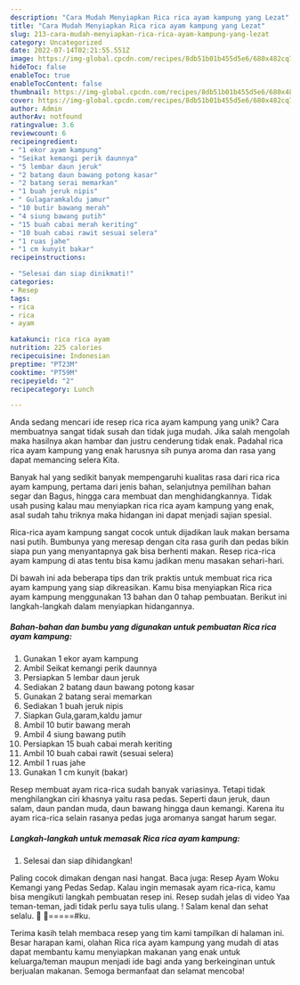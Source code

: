 ```yaml
---
description: "Cara Mudah Menyiapkan Rica rica ayam kampung yang Lezat"
title: "Cara Mudah Menyiapkan Rica rica ayam kampung yang Lezat"
slug: 213-cara-mudah-menyiapkan-rica-rica-ayam-kampung-yang-lezat
category: Uncategorized
date: 2022-07-14T02:21:55.551Z
image: https://img-global.cpcdn.com/recipes/8db51b01b455d5e6/680x482cq70/rica-rica-ayam-kampung-foto-resep-utama.jpg
hideToc: false
enableToc: true
enableTocContent: false
thumbnail: https://img-global.cpcdn.com/recipes/8db51b01b455d5e6/680x482cq70/rica-rica-ayam-kampung-foto-resep-utama.jpg
cover: https://img-global.cpcdn.com/recipes/8db51b01b455d5e6/680x482cq70/rica-rica-ayam-kampung-foto-resep-utama.jpg
author: Admin
authorAv: notfound
ratingvalue: 3.6
reviewcount: 6
recipeingredient:
- "1 ekor ayam kampung"
- "Seikat kemangi perik daunnya"
- "5 lembar daun jeruk"
- "2 batang daun bawang potong kasar"
- "2 batang serai memarkan"
- "1 buah jeruk nipis"
- " Gulagaramkaldu jamur"
- "10 butir bawang merah"
- "4 siung bawang putih"
- "15 buah cabai merah keriting"
- "10 buah cabai rawit sesuai selera"
- "1 ruas jahe"
- "1 cm kunyit bakar"
recipeinstructions:

- "Selesai dan siap dinikmati!"
categories:
- Resep
tags:
- rica
- rica
- ayam

katakunci: rica rica ayam 
nutrition: 225 calories
recipecuisine: Indonesian
preptime: "PT23M"
cooktime: "PT59M"
recipeyield: "2"
recipecategory: Lunch

---
```





Anda sedang mencari ide resep rica rica ayam kampung yang unik? Cara membuatnya sangat tidak susah dan tidak juga mudah. Jika salah mengolah maka hasilnya akan hambar dan justru cenderung tidak enak. Padahal rica rica ayam kampung yang enak harusnya sih punya aroma dan rasa yang dapat memancing selera Kita.





Banyak hal yang sedikit banyak mempengaruhi kualitas rasa dari rica rica ayam kampung, pertama dari jenis bahan, selanjutnya pemilihan bahan segar dan Bagus, hingga cara membuat dan menghidangkannya. Tidak usah pusing kalau mau menyiapkan rica rica ayam kampung yang enak,      asal sudah tahu triknya maka hidangan ini dapat menjadi sajian spesial.














Rica-rica ayam kampung sangat cocok untuk dijadikan lauk makan bersama nasi putih. Bumbunya yang meresap dengan cita rasa gurih dan pedas bikin siapa pun yang menyantapnya gak bisa berhenti makan. Resep rica-rica ayam kampung di atas tentu bisa kamu jadikan menu masakan sehari-hari.






Di bawah ini ada beberapa tips dan trik praktis untuk membuat rica rica ayam kampung yang siap dikreasikan. Kamu bisa menyiapkan Rica rica ayam kampung menggunakan 13 bahan dan 0 tahap pembuatan. Berikut ini langkah-langkah dalam menyiapkan hidangannya.

<!--inarticleads1-->

##### Bahan-bahan dan bumbu yang digunakan untuk pembuatan Rica rica ayam kampung:

1. Gunakan 1 ekor ayam kampung
1. Ambil Seikat kemangi perik daunnya
1. Persiapkan 5 lembar daun jeruk
1. Sediakan 2 batang daun bawang potong kasar
1. Gunakan 2 batang serai memarkan
1. Sediakan 1 buah jeruk nipis
1. Siapkan  Gula,garam,kaldu jamur
1. Ambil 10 butir bawang merah
1. Ambil 4 siung bawang putih
1. Persiapkan 15 buah cabai merah keriting
1. Ambil 10 buah cabai rawit (sesuai selera)
1. Ambil 1 ruas jahe
1. Gunakan 1 cm kunyit (bakar)


Resep membuat ayam rica-rica sudah banyak variasinya. Tetapi tidak menghilangkan ciri khasnya yaitu rasa pedas. Seperti daun jeruk, daun salam, daun pandan muda, daun bawang hingga daun kemangi. Karena itu ayam rica-rica selain rasanya pedas juga aromanya sangat harum segar. 

<!--inarticleads2-->

##### Langkah-langkah untuk memasak Rica rica ayam kampung:


1. Selesai dan siap dihidangkan!

Paling cocok dimakan dengan nasi hangat. Baca juga: Resep Ayam Woku Kemangi yang Pedas Sedap. Kalau ingin memasak ayam rica-rica, kamu bisa mengikuti langkah pembuatan resep ini. Resep sudah jelas di video Yaa teman-teman, jadi tidak perlu saya tulis ulang. ! Salam kenal dan sehat selalu. 🙏 ️🙏=====#ku. 

Terima kasih telah membaca resep yang tim kami tampilkan di halaman ini. Besar harapan kami, olahan Rica rica ayam kampung yang mudah di atas dapat membantu kamu menyiapkan makanan yang enak untuk keluarga/teman maupun menjadi ide bagi anda yang berkeinginan untuk berjualan makanan. Semoga bermanfaat dan selamat mencoba!
